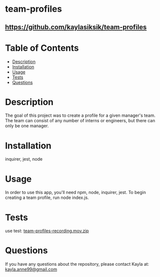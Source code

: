 # team-profiles
  ## https://github.com/kaylasiksik/team-profiles
  # Table of Contents
  * [Description](#description)
  * [Installation](#installation)
  * [Usage](#usage)
  * [Tests](#tests)
  * [Questions](#questions)
  # Description
  The goal of this project was to create a profile for a given manager's team. The team can consist of any number of interns or engineers, but there can only be one manager. 
  # Installation
  inquirer, jest, node
  # Usage
  In order to use this app, you'll need npm, node, inquirer, jest.
  To begin creating a team profile, run node index.js.
  

  # Tests
  use test: 
 [team-profiles-recording.mov.zip](https://github.com/kaylasiksik/team-profiles/files/9693571/team-profiles-recording.mov.zip)


  # Questions
  If you have any questions about the repository, please contact Kayla at: kayla.anne99@gmail.com
  
